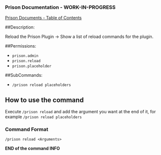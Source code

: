 ### Prison Documentation - **WORK-IN-PROGRESS**
[Prison Documents - Table of Contents](docs/prison_docs_000_toc.md)

##Description:

Reload the Prison Plugin -> Show a list of reload commands for the plugin.

##Permissions:

- `prison.admin`
- `prison.reload`
- `prison.placeholder`

##SubCommands:

- `/prison reload placeholders`

## How to use the command

Execute `/prison reload` and add the argument you want at the end of it, for example `/prison reload placeholders`

### Command Format

`/prison reload <Arguments>`

**END of the command INFO**